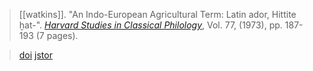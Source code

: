 > [[watkins]]. "An Indo-European Agricultural Term: Latin ador, Hittite ḫat-". [*Harvard Studies in Classical Philology*](journal-harvard-studies-in-classical-philology.md), Vol. 77, (1973), pp. 187-193 (7 pages).

> [doi](https://doi.org/10.2307/311067) [jstor](https://www.jstor.org/stable/311067)